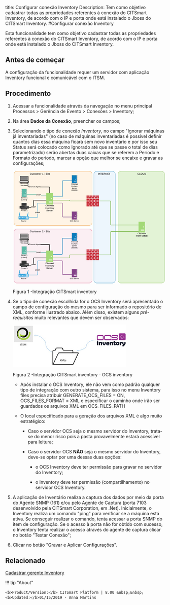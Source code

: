 title: Configurar conexão Inventory
Description: Tem como objetivo cadastrar todas as propriedades referentes à conexão do CITSmart Inventory, de acordo com o IP e porta onde está instalado o Jboss do CITSmart Inventory.
#Configurar conexão Inventory

Esta funcionalidade tem como objetivo cadastrar todas as propriedades referentes
à conexão do CITSmart Inventory, de acordo com o IP e porta onde está instalado
o Jboss do CITSmart Inventory.

Antes de começar
--------------------

A configuração da funcionalidade requer um servidor com aplicação Inventory
funcional e comunicável com o ITSM.

Procedimento
----------------

1.  Acessar a funcionalidade através da navegação no menu principal Processos \>
    Gerência de Evento \> Conexões \> Inventory;

2.  Na área **Dados da Conexão**, preencher os campos;

3.  Selecionando o tipo de conexão *Inventory*, no campo "Ignorar máquinas já
    inventariadas" (no caso de máquinas inventariadas é possível definir quantos
    dias essa máquina ficará sem novo inventário e por isso seu Status será
    colocado como Ignorado até que se passe o total de dias parametrizado) serão
    abertas duas caixas que se referem a Período e Formato do período, marcar a
    opção que melhor se encaixe e gravar as configurações;

    ![inventory integracao](images/conexao-inventory.jpg)

       Figura 1 -Integração CITSmart inventory


4.  Se o tipo de conexão escolhida for o OCS Inventory será apresentado o campo de configuração do mesmo para ser informado o repositório de XML, conforme ilustrado abaixo. Além disso, existem alguns *pré-requisitos* muito relevantes que devem ser observados:

    ![ocs](images/conexao-inventory-2.jpg)
   
    Figura 2 -Integração CITSmart inventory - OCS inventory


     -   Após instalar o OCS Inventory, ele não vem como padrão qualquer tipo de
         integração com outro sistema, para isso no menu Inventory files precisa
         atribuir GENERATE_OCS_FILES = ON, OCS_FILES_FORMAT = XML e especificar o
         caminho onde irão ser guardados os arquivos XML em OCS_FILES_PATH

    -   O local especificado para a geração dos arquivos XML é algo muito
        estratégico:

        -   Caso o servidor OCS seja o mesmo servidor do Inventory, trata-se do
            menor risco pois a pasta provavelmente estará acessível para leitura;

        -   Caso o servidor OCS **NÃO** seja o mesmo servidor do Inventory, deve-se
            optar por uma dessas duas opções:

            -   o OCS Inventory deve ter permissão para gravar no servidor do
                Inventory;

            -   o Inventory deve ter permissão (compartilhamento) no servidor OCS
                Inventory.

5.  A aplicação de Inventário realiza a captura dos dados por meio da porta do
    Agente SNMP (161) e/ou pelo Agente de Captura (porta 7103 desenvolvido pela
    CITSmart Corporation, em .Net). Inicialmente, o Inventory realiza um comando
    "ping" para verificar se a máquina está ativa. Se conseguir realizar o
    comando, tenta acessar a porta SNMP do item de configuração. Se o acesso à
    porta não for obtido com sucesso, o Inventory tenta realizar o acesso
    através do agente de captura clicar no botão "Testar Conexão";

6.  Clicar no botão "Gravar e Aplicar Configurações".

Relacionado
-------

[Cadastrar gerente Inventory](/pt-br/citsmart-platform-8/processes/event/configuration/register-inventory-manager.html)



!!! tip "About"

    <b>Product/Version:</b> CITSmart Platform | 8.00 &nbsp;&nbsp;
    <b>Updated:</b>01/15/2019 - Anna Martins
